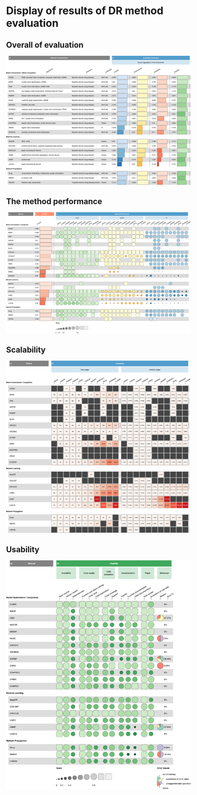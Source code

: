# Display of results of DR method evaluation
## Overall of evaluation
![overall of DR evaluation](./overall_6.png)
## The method performance 
![performance of DR evaluation](./auc_aupr_f1_3.png)
## Scalability
![scalability of DR evaluation](./Scalability_v1.png)
## Usability
![usability of DR evaluation](./Usability_v1.png)
